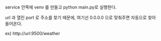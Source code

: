 service 안쪽에 venv 를 만들고
python main.py로 실행한다.

url 과 열린 port 로 주소를 찾기 때문에,
여기선 0.0.0.0 으로 맞춰주면 자동으로 찾아 들어온다. 

ex) http://url:9500/weather
